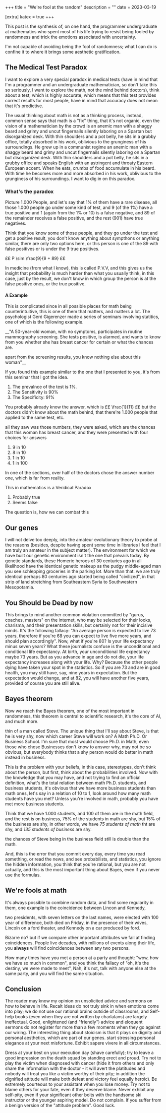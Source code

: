 +++
title = "We're fool at the random"
description = ""
date = 2023-03-19

[extra]
katex = true
+++


This post is the synthesis of, on one hand, the programmer undergraduate at
mathematics who spent most of his life trying to resist being fooled by
randomness and trick the emotions associated with uncertainty.

I'm not capable of avoiding being the fool of randomness; what I can do is
confine it to where it brings some aesthetic gratification.

## The Medical Test Paradox

I want to explore a very special paradox in medical tests (have in mind that I'm
a programmer and an undergraduate mathematician, so don't take this so seriously, I
want to explore the math, not the mind behind doctors), think about a test,
which is highly accurate, which means that this test provides correct results
for most people, have in mind that accuracy does not mean that it's predictive.

The usual thinking about math is not as a thinking process, instead, common sense
says that math is a "fix" thing, that it's not organic, even the vision of a
mathematician by the crowd is an anemic man with a shaggy beard and grimy and
uncut fingernails silently laboring on a Spartan but disorganized desk. With
thin shoulders and a pot belly, he sits in a grubby office, totally absorbed in
his work, oblivious to the grunginess of his surroundings. He grew up in a
communist regime an anemic man with a shaggy beard and grimy and uncut
fingernails silently laboring on a Spartan but disorganized desk. With thin
shoulders and a pot belly, he sits in a grubby office and speaks English with an
astringent and throaty Eastern European accent. When he eats, crumbs of food
accumulate in his beard. With time he becomes more and more absorbed in his work,
oblivious to the grunginess of his surroundings.
I want to dig in on this paradox.

### What's the paradox

Picture 1.000 People, and let's say that 1% of them have a rare disease, all
those 1.000 people go under some kind of test, and 9 (of the 1%) have a true
positive and 1 (again from the 1% or 10) is a false negative, and 89 of
the remainder receives a false positive, and the rest (901) have true
negatives.

Think that you know some of those people, and they go under the test and get a
positive result, you don't know anything about sympthons or anything similar,
there are only two options here, or this person is one of the 89 with false
positives or is under the 9 true positives.

££
P \sim \frac{9}{9 + 89}
££

In medicine (from what I know), this is called P.V.V, and this gives us the insight
that probability is much harder than what you usually think, in this case,
just by the result, we don't know in which group the person is at the
false positive ones, or the true positive.

#### A Example

This is complicated since in all possible places for math being counterintuitive,
this is one of them that matters, and matters a lot. The psychologist Gerd Gigerenzer
made a series of seminars involving statitics, one of which is the following example.

__"A 50-year-old woman, with no symptoms, participates in routine mammography screening.
 She tests positive, is alarmed, and wants to know from you whether she has
 breast cancer for certain or what the chances are.

 apart from the screening results, you know nothing else about this woman"__

If you found this example similar to the one that I presented to you, it's from this
seminar that I got the idea.

1. The prevalnce of the test is 1%.
2. The Sensitivity is 90%
3. The Specificity: 91%

You probably already know the answer, which is
££
\frac{1}{11}
££
but the doctors didn't know about the math behind, that there're 1.000 people that
applied to the same test, etc.

all they saw was those numbers, they were asked, which are the chances that
this woman has breast cancer, and they were presented with four choices for
answers

1. 9 in 10
2. 8 in 10
3. 1 in 10
4. 1 in 100

In one of the sections, over half of the doctors chose the answer number one,
which is far from reality.

This in mathematics is a Veridical Paradox

1. Probably true
2. Seems false

The question is, how we can combat this

## Our genes

I will not delve too deeply, into the amateur evolutionary theory to probe at the
reasons (besides, despite having spent some time in libraries I feel
that I am truly an amateur in the subject matter). The environment
for which we have built our genetic environment isn't the one that prevails
today. By genetic standards, these Homeric heroes of 30 centuries ago in all
likelihood have the identical genetic makeup as the pudgy middle-aged man
you see schlepping groceries in the parking lot. More than that. we are
truly identical
 perhaps 80 centuries ago started being called "civilized", in that strip of land
 stretching from Southeastern Syria to Southwestern Mesopotamia.

## You Should be Dead by now

This brings to mind another common violation committed by "gurus, coaches, masters"
on the internet, who may be selected for their looks, charisma, and their
presentation skills, but certainly not for their incisive minds. It's the
following fallacy: "An average person is expected to live 73 years, therefore
if you're 68 you can expect to live five more years, and should plan
accordingly". Now, what if you're 80? Is your life expectancy minus seven years?
What these journalists confuse is the unconditional and conditional life expectancy.
At birth, your unconditional life expectancy maybe 73 years. But as you advance
in age and do not die, your life expectancy increases along with your life. Why?
Because the other people dying have taken your spot in the statistics. So if
you are 73 and are in good health, you may still have, say, nine years in
expectation. But the expectation would change, and at 82, you will have another
five years, provided of course you are still alive.

## Bayes theorem

Now we reach the Bayes theorem, one of the most important in randomness,
this theorem is central to scientific research, it's the core of AI, and much more.

thin of a man called Steve. The unique thing that I'll say about Steve,
is that he is very shy, now which career Steve will work on? A Math Ph.D. Or
Business School. I'm sure that most would choose Ph.D. in Math, even those who chose
Businesses don't know to answer why, may not be so obvious, but everybody
thinks that a shy person would do better in math instead in business.

This is the problem with your beliefs, in this case, stereotypes, don't think about the
person, but first, think about the probabilities involved. Now with the knowledge that you may have,
and not trying to find an official definition, what's the total relation between math Ph.D. students,
and business students, it's obvious that we have more business students than
math ones, let's say in a relation of 10 to 1, look around how many
math students have you met? Unless you're involved in math, probably you have
met more business students.

Think that we have 1.000 students, and 100 of them are in the math field,
and the rest is on business, 75% of the students in math are shy, but
15% of the business are shy, in other words, we have *75 students of math* tht
are shy, and *135 students of business* are shy.

the chances of Steve being in the business field still is double than the
math.

And, this is the error that you commit every day, every time you read something,
or read the news, and see probabilists, and statistics, you ignore the hidden information,
you think that you're rational, but you are not actually, and this is the most
important thing about Bayes, even if you never use the formulas.

## We're fools at math

It's always possible to combine random data, and find some regularity in them,
one example is the coincidence between Lincon and Kennedy,

two presidents, with seven letters on the last names, were elected with
100 year of difference, both died on Friday, in the presence of their wives,
Lincoln on a ford theater, and Kennedy on a car produced by ford.

Bizarre no? but if we compare other important attributes we fail at finding
coincidences. People live decades, with millions of events along their life,
you **always** will find coincidences between any two persons.

How many times have you met a person at a party and thought: "wow, how we have so much
in common", and you think the fallacy of "oh, it's the destiny, we were made to meet", Nah,
it's not, talk with anyone else at the same party, and you will find the same situation.

## Conclusion

The reader may know my opinion on unsolicited advice and sermons on how to behave
in life. Recalt ideas do not truly sink in when emotions come into play; we do not
use our rational brains outside of classrooms, and Self-help books (even when they
are not written by charlatans) are largely ineffectual. Good, enlightened (and
"friendly") advice and eloquent sermons do not register for more than a few
moments when they go against our wiring. The interesting thing about stoicism
is that it plays on dignity and personal aesthetics, which are part of our genes.
start stressing personal elegance at your next misfortune. Exhibit sapere vivere
in all circumstances.

Dress at your best on your execution day (shave carefully); try to leave a good
impression on the death squad by standing erect and proud. Try not to play the victim
when diagnosed with cancer (hide it from others and only share the information
with the doctor - it will avert the platitudes and nobody will treat you like
a victim worthy of their pity; in addition the dignified attitude will make both
defeat and victory feel equally heroic). Be extremely courteous to your assistant
when you lose money. Try not to blame others for your fate, even if they
deserve blame. Never exhibit any self-pity, even if your significant other
bolts with the handsome ski instructor or the younger aspiring model.
Do not complain. If you suffer from a benign version of the "attitude
problem". Good luck.

